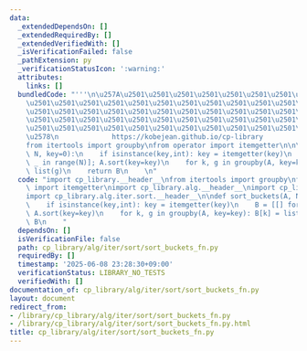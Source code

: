 ```yaml
---
data:
  _extendedDependsOn: []
  _extendedRequiredBy: []
  _extendedVerifiedWith: []
  _isVerificationFailed: false
  _pathExtension: py
  _verificationStatusIcon: ':warning:'
  attributes:
    links: []
  bundledCode: "'''\n\u257A\u2501\u2501\u2501\u2501\u2501\u2501\u2501\u2501\u2501\u2501\
    \u2501\u2501\u2501\u2501\u2501\u2501\u2501\u2501\u2501\u2501\u2501\u2501\u2501\
    \u2501\u2501\u2501\u2501\u2501\u2501\u2501\u2501\u2501\u2501\u2501\u2501\u2501\
    \u2501\u2501\u2501\u2501\u2501\u2501\u2501\u2501\u2501\u2501\u2501\u2501\u2501\
    \u2501\u2501\u2501\u2501\u2501\u2501\u2501\u2501\u2501\u2501\u2501\u2501\u2501\
    \u2578\n             https://kobejean.github.io/cp-library               \n'''\n\
    from itertools import groupby\nfrom operator import itemgetter\n\n\n\n\ndef sort_buckets(A,\
    \ N, key=0):\n    if isinstance(key,int): key = itemgetter(key)\n    B = [[] for\
    \ _ in range(N)]; A.sort(key=key)\n    for k, g in groupby(A, key=key): B[k] =\
    \ list(g)\n    return B\n    \n"
  code: "import cp_library.__header__\nfrom itertools import groupby\nfrom operator\
    \ import itemgetter\nimport cp_library.alg.__header__\nimport cp_library.alg.iter.__header__\n\
    import cp_library.alg.iter.sort.__header__\n\ndef sort_buckets(A, N, key=0):\n\
    \    if isinstance(key,int): key = itemgetter(key)\n    B = [[] for _ in range(N)];\
    \ A.sort(key=key)\n    for k, g in groupby(A, key=key): B[k] = list(g)\n    return\
    \ B\n    "
  dependsOn: []
  isVerificationFile: false
  path: cp_library/alg/iter/sort/sort_buckets_fn.py
  requiredBy: []
  timestamp: '2025-06-08 23:28:30+09:00'
  verificationStatus: LIBRARY_NO_TESTS
  verifiedWith: []
documentation_of: cp_library/alg/iter/sort/sort_buckets_fn.py
layout: document
redirect_from:
- /library/cp_library/alg/iter/sort/sort_buckets_fn.py
- /library/cp_library/alg/iter/sort/sort_buckets_fn.py.html
title: cp_library/alg/iter/sort/sort_buckets_fn.py
---
```

